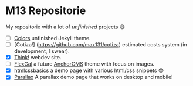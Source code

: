 # M13 Repositorie

My repositorie with a lot of *unfinished* projects :sweat_smile:

- [ ] [Colors](https://github.com/max131/colors) unfinished Jekyll theme.
- [ ] [Cotiza!] (https://github.com/max131/cotiza) estimated costs system (in
  development, I swear).
- [x] [Think!](https://github.com/max131/think) webdev site.
- [ ] [FlexGal](https://github.com/max131/flex-gallery) a future [AnchorCMS](https://anchorcms.com) theme with focus on images. 
- [x] [htmlcssbasics](https://github.com/max131/htmlcssbasics) a demo page with
  various html/css snippets :sunglasses:
- [x] [Parallax](https://github.com/max131/parallax) A parallax demo page that
  works on desktop and mobile!
